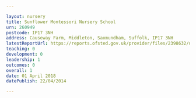 ```yaml
---

layout: nursery
title: Sunflower Montessori Nursery School
urn: 260949
postcode: IP17 3NH
address: Causeway Farm, Middleton, Saxmundham, Suffolk, IP17 3NH
latestReportUrl: https://reports.ofsted.gov.uk/provider/files/2398632/urn/260949.pdf
teaching: 0
development: 0
leadership: 1
outcomes: 0
overall: 1
date: 01 April 2018 
datePublish: 22/04/2014

---
```

